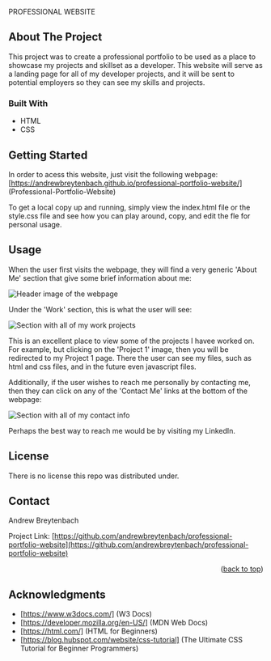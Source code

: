 PROFESSIONAL WEBSITE

## About The Project

This project was to create a professional portfolio to be used as a place to showcase my projects and skillset as a developer. This website will serve as a landing page for all of my developer projects, and it will be sent to potential employers so they can see my skills and projects. 

### Built With

* HTML 
* CSS

## Getting Started

In order to acess this website, just visit the following webpage: [https://andrewbreytenbach.github.io/professional-portfolio-website/]   (Professional-Portfolio-Website)

To get a local copy up and running, simply view the index.html file or the style.css file and see how you can play around, copy, and edit the fle for personal usage. 

## Usage

When the user first visits the webpage, they will find a very generic 'About Me' section that give some brief information about me:

![Header image of the webpage](/images/header1.png.png "About Me")

Under the 'Work' section, this is what the user will see:

![Section with all of my work projects](/images/header2.png.png "Work Projects")

This is an excellent place to view some of the projects I havee worked on. For example, but clicking on the 'Project 1' image, then you will be redirected to my Project 1 page. There the user can see my files, such as html and css files, and in the future even javascript files. 

Additionally, if the user wishes to reach me personally by contacting me, then they can click on any of the 'Contact Me' links at the bottom of the webpage:

![Section with all of my contact info](/images/Header3.png.png "Contact Me")

Perhaps the best way to reach me would be by visiting my LinkedIn. 

## License

There is no license this repo was distributed under. 

## Contact

Andrew Breytenbach

Project Link: [https://github.com/andrewbreytenbach/professional-portfolio-website](https://github.com/andrewbreytenbach/professional-portfolio-website)

<p align="right">(<a href="#readme-top">back to top</a>)</p>

## Acknowledgments

* [https://www.w3docs.com/] (W3 Docs)
* [https://developer.mozilla.org/en-US/] (MDN Web Docs)
* [https://html.com/] (HTML for Beginners)
* [https://blog.hubspot.com/website/css-tutorial] (The Ultimate CSS Tutorial for Beginner Programmers)
